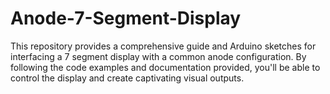 # Anode-7-Segment-Display
This repository provides a comprehensive guide and Arduino sketches for interfacing a 7 segment display with a common anode configuration. By following the code examples and documentation provided, you'll be able to control the display and create captivating visual outputs.

